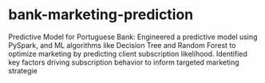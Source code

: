 # bank-marketing-prediction
Predictive Model for Portuguese Bank: Engineered a predictive model using PySpark, and ML algorithms like Decision Tree and Random Forest to optimize marketing by predicting client subscription likelihood. Identified key factors driving subscription behavior to inform targeted marketing strategie
